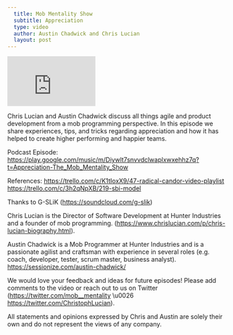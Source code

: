 ```yaml
---
  title: Mob Mentality Show
  subtitle: Appreciation
  type: video
  author: Austin Chadwick and Chris Lucian
  layout: post
---
```


<iframe width="200" height="113" src="https://www.youtube.com/embed/QmPVk1aaYaw?feature=oembed" frameborder="0" allow="accelerometer; autoplay; clipboard-write; encrypted-media; gyroscope; picture-in-picture; web-share" allowfullscreen title="Appreciation"></iframe>

Chris Lucian and Austin Chadwick discuss all things agile and product development from a mob programming perspective. In this episode we share experiences, tips, and tricks regarding appreciation and how it has helped to create higher performing and happier teams.

Podcast Episode: 
https://play.google.com/music/m/Diywlt7snvvdclwaplxwxehhz7q?t=Appreciation-The_Mob_Mentality_Show 

References:
https://trello.com/c/K1tIoxX9/47-radical-candor-video-playlist
https://trello.com/c/3h2qNpXB/219-sbi-model

Thanks to G-SLiK (https://soundcloud.com/g-slik) 
 
Chris Lucian is the Director of Software Development at Hunter Industries and a founder of mob programming. (https://www.chrislucian.com/p/chris-lucian-biography.html). 
 
Austin Chadwick is a Mob Programmer at Hunter Industries and is a passionate agilist and craftsman with experience in several roles (e.g. coach, developer, tester, scrum master, business analyst). https://sessionize.com/austin-chadwick/
 
We would love your feedback and ideas for future episodes! Please add comments to the video or reach out to us on Twitter (https://twitter.com/mob__mentality \u0026 https://twitter.com/ChristophLucian).
 
All statements and opinions expressed by Chris and Austin are solely their own and do not represent the views of any company.

